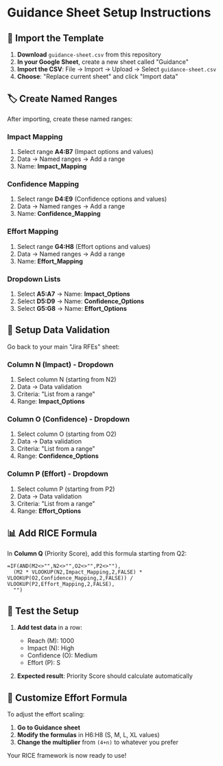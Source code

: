 # Guidance Sheet Setup Instructions

## 📁 Import the Template

1. **Download** `guidance-sheet.csv` from this repository
2. **In your Google Sheet**, create a new sheet called "Guidance"
3. **Import the CSV**: File → Import → Upload → Select `guidance-sheet.csv`
4. **Choose**: "Replace current sheet" and click "Import data"

## 🏷️ Create Named Ranges

After importing, create these named ranges:

### **Impact Mapping**
1. Select range **A4:B7** (Impact options and values)
2. Data → Named ranges → Add a range
3. Name: **Impact_Mapping**

### **Confidence Mapping**
1. Select range **D4:E9** (Confidence options and values)
2. Data → Named ranges → Add a range  
3. Name: **Confidence_Mapping**

### **Effort Mapping**
1. Select range **G4:H8** (Effort options and values)
2. Data → Named ranges → Add a range
3. Name: **Effort_Mapping**

### **Dropdown Lists**
1. Select **A5:A7** → Name: **Impact_Options**
2. Select **D5:D9** → Name: **Confidence_Options**  
3. Select **G5:G8** → Name: **Effort_Options**

## 🔧 Setup Data Validation

Go back to your main "Jira RFEs" sheet:

### **Column N (Impact) - Dropdown**
1. Select column N (starting from N2)
2. Data → Data validation
3. Criteria: "List from a range"
4. Range: **Impact_Options**

### **Column O (Confidence) - Dropdown**
1. Select column O (starting from O2)
2. Data → Data validation
3. Criteria: "List from a range"
4. Range: **Confidence_Options**

### **Column P (Effort) - Dropdown**
1. Select column P (starting from P2)
2. Data → Data validation
3. Criteria: "List from a range"
4. Range: **Effort_Options**

## 📊 Add RICE Formula

In **Column Q** (Priority Score), add this formula starting from Q2:

```
=IF(AND(M2<>"",N2<>"",O2<>"",P2<>""),
  (M2 * VLOOKUP(N2,Impact_Mapping,2,FALSE) * VLOOKUP(O2,Confidence_Mapping,2,FALSE)) / VLOOKUP(P2,Effort_Mapping,2,FALSE),
  "")
```

## 🎯 Test the Setup

1. **Add test data** in a row:
   - Reach (M): 1000
   - Impact (N): High
   - Confidence (O): Medium  
   - Effort (P): S

2. **Expected result**: Priority Score should calculate automatically

## 🔧 Customize Effort Formula

To adjust the effort scaling:
1. **Go to Guidance sheet**
2. **Modify the formulas** in H6:H8 (S, M, L, XL values)
3. **Change the multiplier** from `(4+n)` to whatever you prefer

Your RICE framework is now ready to use!
